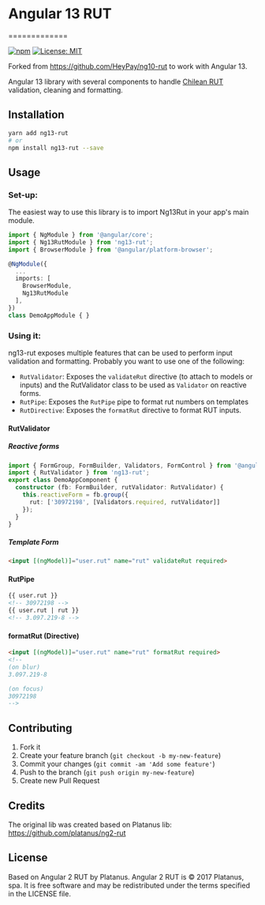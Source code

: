 # Angular 13 RUT
=============

[![npm](https://img.shields.io/npm/v/ng13-rut)](https://www.npmjs.com/package/ng13-rut)
[![License: MIT](https://img.shields.io/badge/License-MIT-yellow.svg)](https://github.com/bglamadrid/ng13-rut/blob/master/LICENSE)


Forked from https://github.com/HeyPay/ng10-rut to work with Angular 13.

Angular 13 library with several components to handle [Chilean RUT](https://en.wikipedia.org/wiki/National_identification_number#Chile) validation, cleaning and formatting.

## Installation

```bash
yarn add ng13-rut
# or
npm install ng13-rut --save
```

## Usage

### Set-up:

The easiest way to use this library is to import Ng13Rut in your app's main module.

```typescript
import { NgModule } from '@angular/core';
import { Ng13RutModule } from 'ng13-rut';
import { BrowserModule } from '@angular/platform-browser';

@NgModule({
  ...
  imports: [
    BrowserModule,
    Ng13RutModule
  ],
})
class DemoAppModule { }
```

### Using it:

ng13-rut exposes multiple features that can be used to perform input validation and formatting. Probably you want to use one of the following:

- `RutValidator`: Exposes the `validateRut` directive (to attach to models or inputs) and the RutValidator class to be used as `Validator` on reactive forms.
- `RutPipe`: Exposes the `RutPipe` pipe to format rut numbers on templates
- `RutDirective`: Exposes the `formatRut` directive to format RUT inputs.

#### RutValidator

##### Reactive forms

```typescript
import { FormGroup, FormBuilder, Validators, FormControl } from '@angular/forms';
import { RutValidator } from 'ng13-rut';
export class DemoAppComponent {
  constructor (fb: FormBuilder, rutValidator: RutValidator) {
    this.reactiveForm = fb.group({
      rut: ['30972198', [Validators.required, rutValidator]]
    });
  }
}

```

##### Template Form
```html
<input [(ngModel)]="user.rut" name="rut" validateRut required>
```

#### RutPipe

```html
{{ user.rut }}
<!-- 30972198 -->
{{ user.rut | rut }}
<!-- 3.097.219-8 -->
```

#### formatRut (Directive)
```html
<input [(ngModel)]="user.rut" name="rut" formatRut required>
<!--
(on blur)
3.097.219-8

(on focus)
30972198
-->
```

## Contributing

1. Fork it
2. Create your feature branch (`git checkout -b my-new-feature`)
3. Commit your changes (`git commit -am 'Add some feature'`)
4. Push to the branch (`git push origin my-new-feature`)
5. Create new Pull Request

## Credits

The original lib was created based on Platanus lib:
https://github.com/platanus/ng2-rut

## License

Based on Angular 2 RUT by Platanus. Angular 2 RUT is © 2017 Platanus, spa. It is free software and may be redistributed under the terms specified in the LICENSE file.
